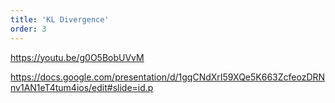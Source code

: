 ```yaml
---
title: 'KL Divergence'
order: 3
---
```


https://youtu.be/g0O5BobUVvM

https://docs.google.com/presentation/d/1gqCNdXrI59XQe5K663ZcfeozDRNnv1AN1eT4tum4ios/edit#slide=id.p
